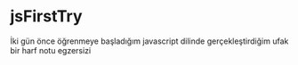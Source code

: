 # jsFirstTry
İki gün önce öğrenmeye başladığım javascript dilinde gerçekleştirdiğim ufak bir harf notu egzersizi
